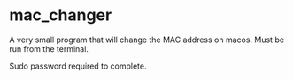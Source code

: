 # mac_changer
A very small program that will change the MAC address on macos. 
Must be run from the terminal. 

Sudo password required to complete. 
